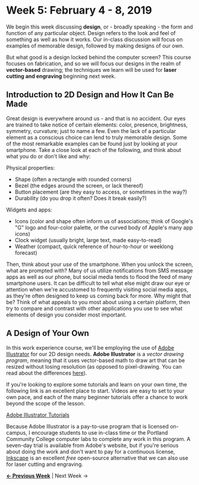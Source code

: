 # Week 5: February 4 - 8, 2019

We begin this week discussing **design**, or - broadly speaking - the form and function of any particular object. Design refers to the look and feel of something as well as how it works. Our in-class discussion will focus on examples of memorable design, followed by making designs of our own.

But what good is a design locked behind the computer screen? This course focuses on fabrication, and so we will focus our designs in the realm of **vector-based** drawing; the techniques we learn will be used for **laser cutting and engraving** beginning next week.

## Introduction to 2D Design and How It Can Be Made

Great design is everywhere around us - and that is no accident. Our eyes are trained to take notice of certain elements: color, presence, brightness, symmetry, curvature; just to name a few. Even the lack of a particular element as a conscious choice can lend to truly memorable design. Some of the most remarkable examples can be found just by looking at your smartphone. Take a close look at each of the following, and think about what you do or don't like and why:

Physical properties:
* Shape (often a rectangle with rounded corners)
* Bezel (the edges around the screen, or lack thereof)
* Button placement (are they easy to access, or sometimes in the way?)
* Durability (do you drop it often? Does it break easily?)

Widgets and apps:
* Icons (color and shape often inform us of associations; think of Google's "G" logo and four-color palette, or the curved body of Apple's many app icons)
* Clock widget (usually bright, large text, made easy-to-read)
* Weather (compact, quick reference of hour-to-hour or weeklong forecast)

Then, think about your _use_ of the smartphone. When you unlock the screen, what are prompted with? Many of us utilize notifications from SMS message apps as well as our phone, but social media tends to flood the feed of many smartphone users. It can be difficult to tell what else might draw our eye or attention when we're accustomed to frequently visiting social media apps, as they're often designed to keep us coming back for more. Why might that be? Think of what appeals to you most about using a certain platform, then try to compare and contrast with other applications you use to see what elements of design you consider most important.

## A Design of Your Own

In this work experience course, we'll be employing the use of [Adobe Illustrator](https://www.adobe.com/products/illustrator.html) for our 2D design needs. **Adobe Illustrator** is a _vector drawing program_, meaning that it uses vector-based math to draw art that can be resized without losing resolution (as opposed to pixel-drawing. You can read about the differences [here](https://www.howtogeek.com/howto/32597/whats-the-difference-between-pixels-and-vectors/)).

If you're looking to explore some tutorials and learn on your own time, the following link is an excellent place to start. Videos are easy to set to your own pace, and each of the many beginner tutorials offer a chance to work beyond the scope of the lesson.

[Adobe Illustrator Tutorials](https://helpx.adobe.com/illustrator/tutorials.html)

Because Adobe Illustrator is a pay-to-use program that is licensed on-campus, I encourage students to use in-class time or the Portland Community College computer labs to complete any work in this program. A seven-day trial is available from Adobe's website, but if you're serious about doing the work and don't want to pay for a continuous license, [Inkscape](https://inkscape.org/) is an excellent _free_ open-source alternative that we can also use for laser cutting and engraving.

**[&larr; Previous Week](http://www.jlaurentpdx.github.io/beginning-maker-tech/week/4)** | Next Week &rarr;
